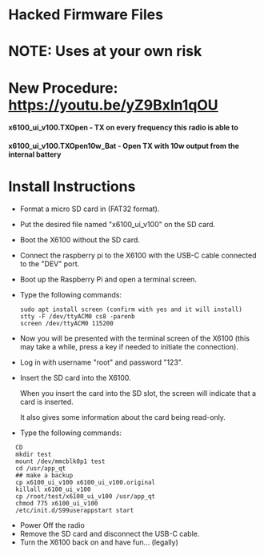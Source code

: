 # Hacked Firmware Files

# NOTE:  Uses at your own risk

# New Procedure:  https://youtu.be/yZ9Bxln1qOU


#### x6100_ui_v100.TXOpen - TX on every frequency this radio is able to
#### x6100_ui_v100.TXOpen10w_Bat - Open TX with 10w output from the internal battery

# Install Instructions

* Format a micro SD card in (FAT32 format).
* Put the desired file named "x6100_ui_v100" on the SD card.
* Boot the X6100 without the SD card.
* Connect the raspberry pi to the X6100 with the USB-C cable connected to the "DEV" port.
* Boot up the Raspberry Pi and open a terminal screen.
* Type the following commands:

  ```
  sudo apt install screen (confirm with yes and it will install)
  stty -F /dev/ttyACM0 cs8 -parenb
  screen /dev/ttyACM0 115200
  ```

* Now you will be presented with the terminal screen of the X6100 (this may take a
  while, press a key if needed to initiate the connection).
* Log in with username "root" and password "123".
* Insert the SD card into the X6100.

  When you insert the card into the SD slot, the screen will indicate that a card is inserted.

  It also gives some information about the card being read-only.

* Type the following commands:
```
  CD
  mkdir test
  mount /dev/mmcblk0p1 test
  cd /usr/app_qt
  ## make a backup
  cp x6100_ui_v100 x6100_ui_v100.original
  killall x6100_ui_v100
  cp /root/test/x6100_ui_v100 /usr/app_qt
  chmod 775 x6100_ui_v100
  /etc/init.d/S99userappstart start
```
* Power Off the radio
* Remove the SD card and disconnect the USB-C cable.
* Turn the X6100 back on and have fun... (legally)
